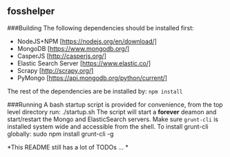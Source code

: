 fosshelper
----------
###Building
The following dependencies should be installed first:
* NodeJS+NPM [https://nodejs.org/en/download/]
* MongoDB [https://www.mongodb.org/]
* CasperJS [http://casperjs.org/]
* Elastic Search Server [https://www.elastic.co/]
* Scrapy [http://scrapy.org/]
* PyMongo [https://api.mongodb.org/python/current/]

The rest of the dependencies are be installed by: `npm install`

###Running
A bash startup script is provided for convenience, from the top level directory run:
  ./startup.sh
The script will start a **forever** deamon and start/restart the Mongo and ElasticSearch servers. 
Make sure `grunt-cli` is installed system wide and accessible from the shell. To install grunt-cli globally:
  sudo npm install grunt-cli -g

*This README still has a lot of TODOs ... *
